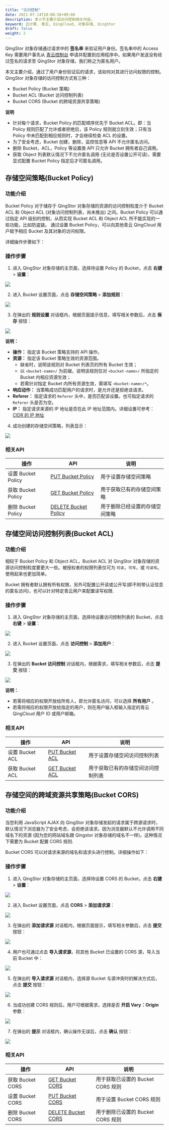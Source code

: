 ```yaml
---
title: "访问控制"
date: 2021-07-14T10:08:56+09:00
description: 本小节主要介绍访问控制相关内容。
keyword: 云计算, 青云, QingCloud, 对象存储, QingStor
draft: false
weight: 2
---
```


QingStor 对象存储通过请求中的 **签名串** 来验证用户身份。签名串中的 Access Key 需要用户事先从 [青云控制台](https://console.qingcloud.com/login) 申请并配置到应用程序中。如果用户发送没有经过签名的请求至 QingStor 对象存储，我们称之为匿名用户。

本文主要介绍，通过了用户身份验证后的请求，该如何对其进行访问权限的控制。QingStor 对象存储的访问控制方式有三种：

- Bucket Policy (Bucket 策略)
- Bucket ACL (Bucket 访问控制列表)
- Bucket CORS (Bucket 的跨域资源共享策略)


**说明**
 - 针对每个请求，Bucket Policy 的匹配顺序优先于 Bucket ACL。即：当 Policy 规则匹配了允许或者拒绝后，该 Policy 规则就立刻生效；只有当 Policy 中未匹配到相应规则时，才会继续检查 ACL 的设置。
 - 为了安全考虑，Bucket 创建，删除，监控信息等 API 不允许匿名访问。
 - 删除 Bucket，ACL，Policy 等设置类 API 只允许 Bucket 拥有者自己调用。
 - 获取 Object 列表默认情况下不允许匿名调用 (无论是否设置公开可读)，需要显式配置 Bucket Policy 指定后才可匿名调用。

## 存储空间策略(Bucket Policy)

### 功能介绍

Bucket Policy 对于储存于 QingStor 对象存储的资源的访问控制粒度介于 Bucket ACL 和 Object ACL (对象访问控制列表，尚未推出) 之间。Bucket Policy 可以通过指定 API 级别的控制，从而实现 Bucket ACL 和 Object ACL 所不能实现的一些功能，比如防盗链。
通过设置 Bucket Policy，可以向其他青云 QingCloud 用户赋予相应 Bucket 及其对象的访问权限。

详细操作步骤如下：

### 操作步骤
1. 进入 QingStor 对象存储的主页面，选择待设置 Policy 的 Bucket，点击 **右键** > **设置**：

 ![](/storage/object-storage/_images/set_bucket_policy1.png)

2. 进入 Bucket 设置页面，点击 **存储空间策略** > **添加规则**：

 ![](/storage/object-storage/_images/set_bucket_policy2.png)

3. 在弹出的 **规则设置** 对话框内，根据页面提示信息，填写相关参数后，点击 **保存** 按钮：

 ![](/storage/object-storage/_images/set_bucket_policy3.png)

 **说明：**
   - **操作：** 指定该 Bucket 策略支持的 API 操作。
   - **资源：** 指定该 Bucket 策略生效的资源范围。
      - 缺省时，说明该规则对 Bucket 列表页的所有 Bucket 生效；
      - 以 `<bucket-name>/` 为前缀，说明该规则仅对 `<bucket-name>/` 所指定的 Bucket 内相应资源生效；
      - 若需针对指定 Bucket 内所有资源生效，需填写 `<bucket-name>/*`。
   - **响应动作：** 当策略成功匹配用户的请求时，是允许还是拒绝该请求。
   - **Referer：** 指定请求的 `Referer` 头中，是否匹配该设置。也可指定请求的 `Referer` 头是否为空。
   - **IP：** 指定请求来源的 IP 地址是否在此 IP 地址范围内。详细设置可参考：[CIDR 的 IP 地址](/storage/object-storage/faq/cidr_ip/)

4. 成功创建的存储空间策略，列表显示：

 ![](/storage/object-storage/_images/set_bucket_policy4.png)

### 相关API

|操作|API|说明|
|--|--|--|
|设置 Bucket Policy|[PUT Bucket Policy](/storage/object-storage/api/bucket/policy/put_policy)|用于设置存储空间策略|
|获取 Bucket Policy|[GET Bucket Policy](/storage/object-storage/api/bucket/policy/get_policy)|用于获取已有的存储空间策略|
|删除 Bucket Policy|[DELETE Bucket Policy](/storage/object-storage/api/bucket/policy/delete_policy)|用于删除已经设置的存储空间策略|
 

## 存储空间访问控制列表(Bucket ACL)

### 功能介绍

相较于 Bucket Policy 和 Object ACL，Bucket ACL 对 QingStor 对象存储的资源访问控制粒度要更大一些。被授权者的权限列表仅可为 `可读`，`可写`，或 `可读写`。使用起来也更加简单。

Bucket 拥有者默认拥有所有权限，另外可配置公开读或公开写(即不附带认证信息的匿名访问)，也可以针对特定青云用户来配置读写权限.

### 操作步骤
1. 进入 QingStor 对象存储的主页面，选择待设置访问控制列表的 Bucket，点击 **右键** > **设置**：

 ![](/storage/object-storage/_images/set_bucket_acl1.png)

2. 进入 Bucket 设置页面，点击 **访问控制** > **添加用户**：

 ![](/storage/object-storage/_images/set_bucket_acl2.png)

3. 在弹出的 **Bucket 访问控制** 对话框内，根据需求，填写相关参数后，点击 **提交** 按钮：

 ![](/storage/object-storage/_images/set_bucket_acl3.png)

 **说明：**
   - 若需将相应的权限开放给所有人，即允许匿名访问，可以选择 **所有用户** 。
   - 若需将相应的权限开放给指定的用户，则在用户输入框输入指定的青云 QingCloud 用户 ID 或用户邮箱。


### 相关API
|操作|API|说明|
|--|--|--|
|设置 Bucket ACL|[PUT Bucket ACL](/storage/object-storage/api/bucket/acl/put_acl)|用于设置存储空间访问控制列表|
|获取 Bucket ACL|[GET Bucket ACL](/storage/object-storage/api/bucket/acl/get_acl)|用于获取已有的存储空间访问控制列表|


## 存储空间的跨域资源共享策略(Bucket CORS)

### 功能介绍

当您利用 JavaScript AJAX 向 QingStor 对象存储发起的请求属于跨源请求时，默认情况下浏览器为了安全考虑，会拒绝该请求。因为浏览器默认不允许调用不同域名下的资源 (因为您的网站域名跟 Qingstor 对象存储的域名不一样)。这种情况下需要为 Bucket 配置 CORS 规则.

Bucket CORS 可以对请求来源的域名和请求头进行控制。详细操作如下：

### 操作步骤
1. 进入 QingStor 对象存储的主页面，选择待设置 CORS 的 Bucket，点击 **右键** > **设置**：

 ![](/storage/object-storage/_images/set_bucket_cors1.png)

2. 进入 Bucket 设置页面，点击 **CORS** > **添加请求源**：

 ![](/storage/object-storage/_images/set_bucket_cors2.png)

3. 在弹出的 **添加请求源** 对话框内，根据页面提示，填写相关参数后，点击 **提交** 按钮：

 ![](/storage/object-storage/_images/set_bucket_cors3.png)

4. 用户也可通过点击 **导入请求源**，将其他 Bucket 已设置的 CORS 源，导入当前 Bucket 中：

 ![](/storage/object-storage/_images/set_bucket_cors4.png)

5. 在弹出的 **导入请求源** 对话框内，选择源 Bucket 与源冲突时的解决方式后，点击 **提交** 按钮：

 ![](/storage/object-storage/_images/set_bucket_cors5.png)

6. 当成功创建 CORS 规则后，用户可根据需求，选择是否 **开启 Vary：Origin** 参数：

 ![](/storage/object-storage/_images/set_bucket_cors6.png)

7. 在弹出的 **提示** 对话框内，确认操作无误后，点击 **确认** 按钮：

 ![](/storage/object-storage/_images/set_bucket_cors7.png)


### 相关API

|操作|API|说明|
|--|--|--|
|获取 Bucket CORS|[GET Bucket CORS](/storage/object-storage/api/bucket/cors/get_cors)|用于获取已设置的 Bucket CORS 规则|
|设置 Bucket CORS|[PUT Bucket CORS](/storage/object-storage/api/bucket/cors/put_cors)|用于设置 Bucket CORS 规则|
|删除 Bucket CORS|[DELETE Bucket CORS](/storage/object-storage/api/bucket/cors/delete_cors)|用于删除已设置的 Bucket CORS 规则|
